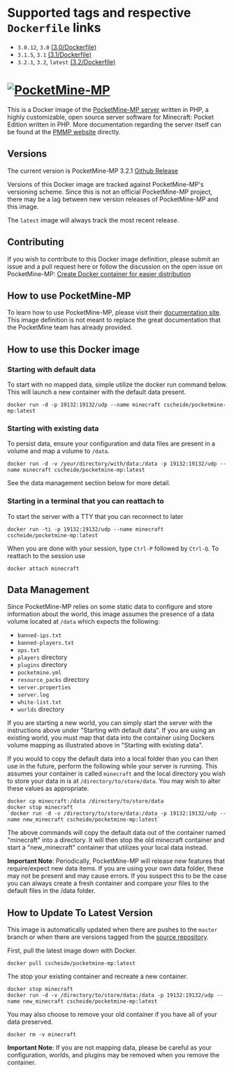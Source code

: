 # Supported tags and respective `Dockerfile` links

* `3.0.12`, `3.0` [(3.0/Dockerfile)](https://github.com/crscheid/pocketmine-mp/blob/master/3.0/Dockerfile)
* `3.1.5`, `3.1` [(3.1/Dockerfile)](https://github.com/crscheid/pocketmine-mp/blob/master/3.1/Dockerfile)
* `3.2.1`, `3.2`, `latest` [(3.2/Dockerfile)](https://github.com/crscheid/pocketmine-mp/blob/master/3.2/Dockerfile)

# [![PocketMine-MP](http://cdn.pocketmine.net/img/PocketMine-MP-h.png)](https://pmmp.io)


This is a Docker image of the [PocketMine-MP server](https://www.pmmp.io/) written in PHP, a highly customizable, open source server software for Minecraft: Pocket Edition written in PHP. More documentation regarding the server itself can be found at the [PMMP website](https://www.pmmp.io/) directly.

## Versions

The current version is PocketMine-MP 3.2.1 [Github Release](https://github.com/pmmp/PocketMine-MP/releases/tag/3.2.1)

Versions of this Docker image are tracked against PocketMine-MP's versioning scheme. Since this is not an official PocketMine-MP project, there may be a lag between new version releases of PocketMine-MP and this image.

The `latest` image will always track the most recent release.

## Contributing

If you wish to contribute to this Docker image definition, please submit an issue and a pull request here or follow the discussion on the open issue on PocketMine-MP:  [Create Docker container for easier distribution](https://github.com/pmmp/PocketMine-MP/issues/928)

## How to use PocketMine-MP

To learn how to use PocketMine-MP, please visit their [documentation site](http://pmmp.readthedocs.org/). This image definition is not meant to replace the great documentation that the PocketMine team has already provided.

## How to use this Docker image

### Starting with default data

To start with no mapped data, simple utilize the docker run command below. This will launch a new container with the default data present.

`docker run -d -p 19132:19132/udp --name minecraft cscheide/pocketmine-mp:latest`

### Starting with existing data

To persist data, ensure your configuration and data files are present in a volume and map a volume to `/data`.

`docker run -d -v /your/directory/with/data:/data -p 19132:19132/udp --name minecraft cscheide/pocketmine-mp:latest`

See the data management section below for more detail.

### Starting in a terminal that you can reattach to

To start the server with a TTY that you can reconnect to later

`docker run -ti -p 19132:19132/udp --name minecraft cscheide/pocketmine-mp:latest`

When you are done with your session, type `Ctrl-P` followed by `Ctrl-Q`. To reattach to the session use

`docker attach minecraft`

## Data Management

Since PocketMine-MP relies on some static data to configure and store information about the world, this image assumes the presence of a data volume located at `/data` which expects the following:

* `banned-ips.txt`
* `banned-players.txt`
* `ops.txt`
* `players` directory
* `plugins` directory
* `pocketmine.yml`
* `resource_packs` directory
* `server.properties`
* `server.log`
* `white-list.txt`
* `worlds` directory

If you are starting a new world, you can simply start the server with the instructions above under "Starting with default data". If you are using an existing world, you must map that data into the container using Dockers volume mapping as illustrated above in "Starting with existing data".

If you would to copy the default data into a local folder than you can then use in the future, perform the following while your server is running. This assumes your container is called `minecraft` and the local directory you wish to store your data in is at `/directory/to/store/data`. You may wish to alter these values as appropriate.

```
docker cp minecraft:/data /directory/to/store/data
docker stop minecraft
`docker run -d -v /directory/to/store/data:/data -p 19132:19132/udp --name new_minecraft cscheide/pocketmine-mp:latest`
```

The above commands will copy the default data out of the container named "minecraft" into a directory. It will then stop the old minecraft container and start a "new_minecraft" container that utilizes your local data instead.

**Important Note**: Periodically, PocketMine-MP will release new features that require/expect new data items. If you are using your own data folder, these may not be present and may cause errors. If you suspect this to be the case you can always create a fresh container and compare your files to the default files in the /data folder.

## How to Update To Latest Version

This image is automatically updated when there are pushes to the `master` branch or when there are versions tagged from the [source repository](https://github.com/crscheid/pocketmine-mp).

First, pull the latest image down with Docker.

```
docker pull cscheide/pocketmine-mp:latest
```

The stop your existing container and recreate a new container.

```
docker stop minecraft
docker run -d -v /directory/to/store/data:/data -p 19132:19132/udp --name new_minecraft cscheide/pocketmine-mp:latest
```

You may also choose to remove your old container if you have all of your data preserved.

```
docker rm -v minecraft
```

**Important Note**: If you are not mapping data, please be careful as your configuration, worlds, and plugins may be removed when you remove the container.
